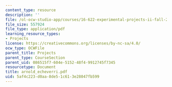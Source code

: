 ```yaml
---
content_type: resource
description: ''
file: /ol-ocw-studio-app/courses/16-622-experimental-projects-ii-fall-2003/5af4c223d0aa8de51c613e28047fb599_arnold_echeverri.pdf
file_size: 557924
file_type: application/pdf
learning_resource_types:
- Projects
license: https://creativecommons.org/licenses/by-nc-sa/4.0/
ocw_type: OCWFile
parent_title: Projects
parent_type: CourseSection
parent_uid: 086515f7-604e-5152-48f4-9912745f7345
resourcetype: Document
title: arnold_echeverri.pdf
uid: 5af4c223-d0aa-8de5-1c61-3e28047fb599
---
```

